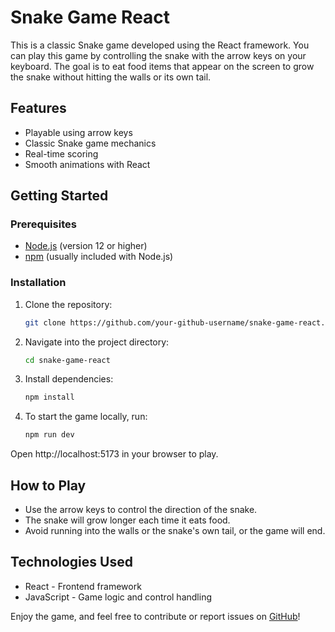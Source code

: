 # Snake Game React

This is a classic Snake game developed using the React framework. You can play this game by controlling the snake with the arrow keys on your keyboard. The goal is to eat food items that appear on the screen to grow the snake without hitting the walls or its own tail.

## Features
- Playable using arrow keys
- Classic Snake game mechanics
- Real-time scoring
- Smooth animations with React

## Getting Started

### Prerequisites
- [Node.js](https://nodejs.org) (version 12 or higher)
- [npm](https://www.npmjs.com/) (usually included with Node.js)

### Installation
1. Clone the repository:
   ```bash
   git clone https://github.com/your-github-username/snake-game-react.git

2. Navigate into the project directory:
    ```bash
    cd snake-game-react 

3. Install dependencies:
    ```bash
    npm install

4. To start the game locally, run:
    ```bash
    npm run dev

Open http://localhost:5173 in your browser to play.

## How to Play
- Use the arrow keys to control the direction of the snake.
- The snake will grow longer each time it eats food.
- Avoid running into the walls or the snake's own tail, or the game will end.
## Technologies Used
- React - Frontend framework
- JavaScript - Game logic and control handling


Enjoy the game, and feel free to contribute or report issues on [GitHub](https://github.com/nadun-kosala/snake-game-react)!
